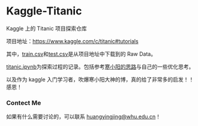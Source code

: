 # Kaggle-Titanic
Kaggle 上的 Titanic 项目探索仓库

项目地址：https://www.kaggle.com/c/titanic#tutorials

其中，[train.csv](./train.csv)和[test.csv](./test.csv)是从项目地址中下载到的 Raw Data。

[titanic.ipynb](./titanic.ipynb)为探索过程的记录。包括参考[寒小阳的思路](https://blog.csdn.net/han_xiaoyang/article/details/49797143)与自己的一些优化思考。

以及作为 kaggle 入门学习者，吹爆寒小阳大神的博，真的给了非常多的启发！！感恩！

### Contect Me

如果有什么需要讨论的，可以联系 huangyingjing@whu.edu.cn！
